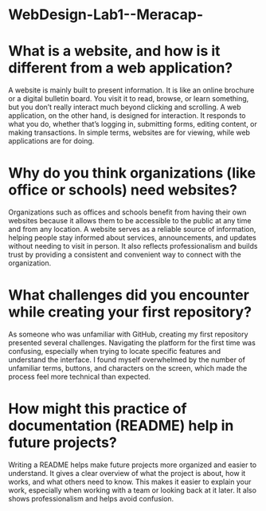 # WebDesign-Lab1--Meracap-

# What is a website, and how is it different from a web application? 

A website is mainly built to present information. It is like an online brochure or a digital bulletin board. You visit it to read, browse, or learn something, but you don’t really interact much beyond clicking and scrolling. A web application, on the other hand, is designed for interaction. It responds to what you do, whether that’s logging in, submitting forms, editing content, or making transactions. In simple terms, websites are for viewing, while web applications are for doing.

# Why do you think organizations (like office or schools) need websites?

Organizations such as offices and schools benefit from having their own websites because it allows them to be accessible to the public at any time and from any location. A website serves as a reliable source of information, helping people stay informed about services, announcements, and updates without needing to visit in person. It also reflects professionalism and builds trust by providing a consistent and convenient way to connect with the organization.

# What challenges did you encounter while creating your first repository?

As someone who was unfamiliar with GitHub, creating my first repository presented several challenges. Navigating the platform for the first time was confusing, especially when trying to locate specific features and understand the interface. I found myself overwhelmed by the number of unfamiliar terms, buttons, and characters on the screen, which made the process feel more technical than expected.

# How might this practice of documentation (README) help in future projects?

Writing a README helps make future projects more organized and easier to understand. It gives a clear overview of what the project is about, how it works, and what others need to know. This makes it easier to explain your work, especially when working with a team or looking back at it later. It also shows professionalism and helps avoid confusion.
